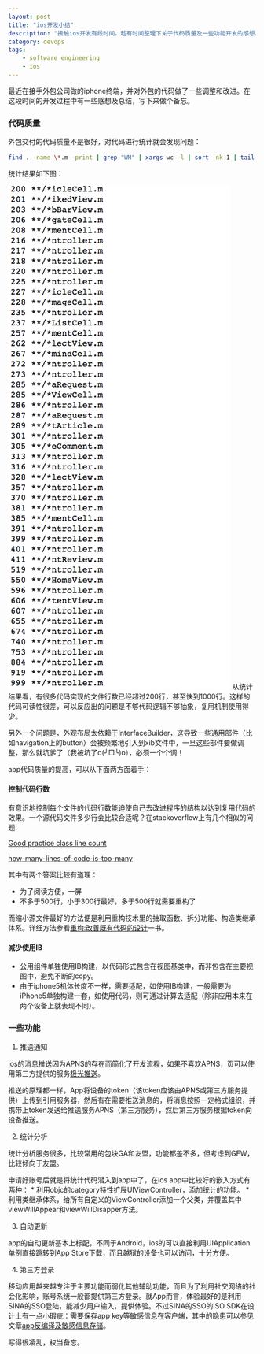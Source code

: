 ```yaml
---
layout: post
title: "ios开发小结"
description: "接触ios开发有段时间，趁有时间整理下关于代码质量及一些功能开发的感想。"
category: devops
tags:
    - software engineering
    - ios
---
```

最近在接手外包公司做的iphone终端，并对外包的代码做了一些调整和改进。在这段时间的开发过程中有一些感想及总结，写下来做个备忘。

### 代码质量 ###
外包交付的代码质量不是很好，对代码进行统计就会发现问题：
``` bash
find . -name \*.m -print | grep "WM" | xargs wc -l | sort -nk 1 | tail -n 50 | head -n 49 | awk '{printf("%s **/*%s\n",$1,substr($2,length($2)-9,10));}'
```

统计结果如下图：

![代码统计](/images/code_stat.png)
从统计结果看，有很多代码实现的文件行数已经超过200行，甚至快到1000行。这样的代码可读性很差，可以反应出的问题是不够代码逻辑不够抽象，复用机制使用得少。

另外一个问题是，外观布局太依赖于InterfaceBuilder，这导致一些通用部件（比如navigation上的button）会被频繁地引入到xib文件中，一旦这些部件要做调整，那么就坑爹了（我被坑了o(╯□╰)o），必须一个个调！

app代码质量的提高，可以从下面两方面着手：

#### 控制代码行数 ####

有意识地控制每个文件的代码行数能迫使自己去改进程序的结构以达到复用代码的效果。一个源代码文件多少行会比较合适呢？在stackoverflow上有几个相似的问题:

[Good practice class line count](https://stackoverflow.com/questions/1086851/good-practice-class-line-count/1086865)

[how-many-lines-of-code-is-too-many](https://stackoverflow.com/questions/20981/how-many-lines-of-code-is-too-many)

其中有两个答案比较有道理：

   * 为了阅读方便，一屏
   * 不多于500行，小于300行最好，多于500行就需要重构了

而缩小源文件最好的方法便是利用重构技术里的抽取函数、拆分功能、构造类继承体系。详细方法参看[重构:改善既有代码的设计](https://www.amazon.cn/dp/B003BY6PLK/)一书。

#### 减少使用IB ####
* 公用组件单独使用IB构建，以代码形式包含在视图基类中，而非包含在主要视图中，避免不断的copy。
* 由于iphone5机体长度不一样，需要适配，如使用IB构建，一般需要为iPhone5单独构建一套，如使用代码，则可通过计算去适配（除非应用本来在两个设备上就表现不同）。


### 一些功能 ###

1. 推送通知

ios的消息推送因为APNS的存在而简化了开发流程，如果不喜欢APNS，页可以使用第三方提供的服务[极光推送](https://www.jpush.cn/index.jsp)。

推送的原理都一样，App将设备的token（该token应该由APNS或第三方服务提供）上传到引用服务器，然后有在需要推送消息的，将消息按照一定格式组织，并携带上token发送给推送服务APNS（第三方服务），然后第三方服务根据token向设备推送。

2. 统计分析

统计分析服务很多，比较常用的包块GA和友盟，功能都差不多，但考虑到GFW，比较倾向于友盟。

申请好账号后就是将统计代码潜入到app中了，在ios app中比较好的嵌入方式有两种：
	* 利用objc的category特性扩展UIViewController，添加统计的功能。
	* 利用类继承体系，给所有自定义的ViewController添加一个父类，并覆盖其中viewWillAppear和viewWillDisapper方法。

3. 自动更新

app的自动更新基本上标配，不同于Android，ios的可以直接利用UIApplication单例直接跳转到App Store下载，而且越狱的设备也可以访问，十分方便。

4. 第三方登录

移动应用越来越专注于主要功能而弱化其他辅助功能，而且为了利用社交网络的社会化影响，账号系统一般都提供第三方登录。就App而言，体验最好的是利用SINA的SSO登陆，能减少用户输入，提供体验。不过SINA的SSO的ISO SDK在设计上有一点小瑕疵：需要保存app key等敏感信息在客户端，其中的隐患可以参见文章[app反编译及敏感信息存储](https://ivoryxiong.org/tutorial/2012/11/16/app-decompile-info-store/)。

写得很凌乱，权当备忘。
